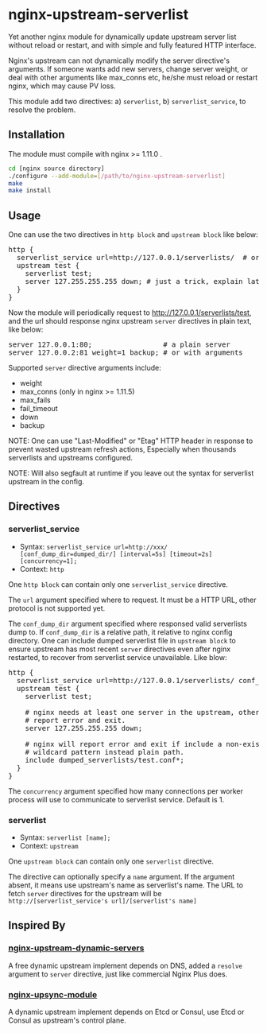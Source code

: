 # nginx-upstream-serverlist

Yet another nginx module for dynamically update upstream server list without
reload or restart, and with simple and fully featured HTTP interface.

Nginx's upstream can not dynamically modify the server directive's arguments. If
someone wants add new servers, change server weight, or deal with other
arguments like max_conns etc, he/she must reload or restart nginx, which may
cause PV loss.

This module add two directives: a) `serverlist`, b) `serverlist_service`, to resolve the problem.

## Installation
The module must compile with nginx >= 1.11.0 .
```sh
cd [nginx source directory]
./configure --add-module=[/path/to/nginx-upstream-serverlist]
make
make install
```

## Usage
One can use the two directives in `http block` and `upstream block` like below:

<pre>
http {
  serverlist_service url=http://127.0.0.1/serverlists/  # or unix socket path.
  upstream test {
    serverlist test;
    server 127.255.255.255 down; # just a trick, explain later.
  }
}
</pre>

Now the module will periodically request to http://127.0.0.1/serverlists/test,
and the url should response nginx upstream `server` directives in plain text,
like below:

<pre>
server 127.0.0.1:80;                 # a plain server
server 127.0.0.2:81 weight=1 backup; # or with arguments
</pre>

Supported `server` directive arguments include:
* weight
* max_conns (only in nginx >= 1.11.5)
* max_fails
* fail_timeout
* down
* backup

NOTE: One can use "Last-Modified" or "Etag" HTTP header in response to prevent
wasted upstream refresh actions, Especially when thousands serverlists and
upstreams configured.

NOTE: Will also segfault at runtime if you leave out the syntax for serverlist upstream in the config.

## Directives
### serverlist_service
* Syntax: `serverlist_service url=http://xxx/ [conf_dump_dir=dumped_dir/] [interval=5s] [timeout=2s] [concurrency=1];`
* Context: `http`

One `http block` can contain only one `serverlist_service` directive.

The `url` argument specified where to request. It must be a HTTP URL, other
protocol is not supported yet.

The `conf_dump_dir` argument specified where responsed valid serverlists dump
to. If `conf_dump_dir` is a relative path, it relative to nginx config
directory. One can include dumped serverlist file in `upstream block` to ensure
upstream has most recent `server` directives even after nginx restarted, to
recover from serverlist service unavailable. Like blow:

<pre>
http {
  serverlist_service url=http://127.0.0.1/serverlists/ conf_dump_dir=dumped_serverlists/
  upstream test {
    serverlist test;

    # nginx needs at least one server in the upstream, otherwise nginx will
    # report error and exit.
    server 127.255.255.255 down;

    # nginx will report error and exit if include a non-existed file. So use
    # wildcard pattern instead plain path.
    include dumped_serverlists/test.conf*;
  }
}
</pre>

The `concurrency` argument specified how many connections per worker process
will use to communicate to serverlist service. Default is 1.

### serverlist
* Syntax: `serverlist [name];`
* Context: `upstream`

One `upstream block` can contain only one `serverlist` directive.

The directive can optionally specify a `name` argument. If the argument absent,
it means use upstream's name as serverlist's name. The URL to fetch `server`
directives for the upstream will be
`http://[serverlist_service's url]/[serverlist's name]`

## Inspired By
### [nginx-upstream-dynamic-servers](https://github.com/GUI/nginx-upstream-dynamic-servers/)
A free dynamic upstream implement depends on DNS, added a `resolve` argument to
`server` directive, just like commercial Nginx Plus does.

### [nginx-upsync-module](https://github.com/weibocom/nginx-upsync-module)
A dynamic upstream implement depends on Etcd or Consul, use Etcd or Consul as
upstream's control plane.
